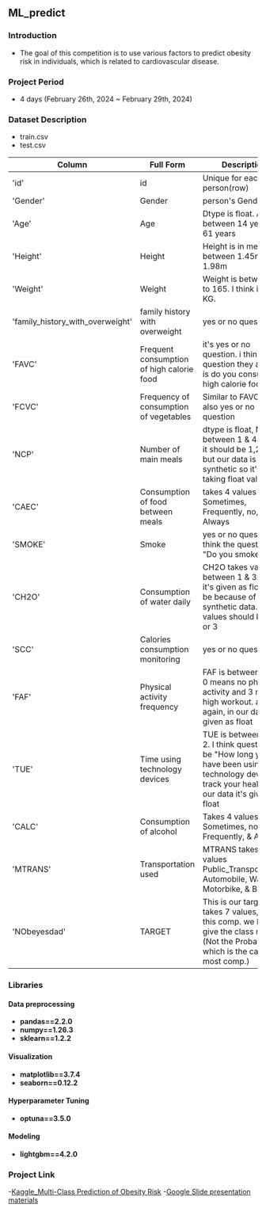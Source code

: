 ## ML_predict

### Introduction
- The goal of this competition is to use various factors to predict obesity risk in individuals, which is related to cardiovascular disease.

### Project Period
- 4 days (February 26th, 2024 ~ February 29th, 2024)

### Dataset Description
- train.csv
- test.csv

| Column    | Full Form |     Description |
|-----------|-----------|--------------------------|
| 'id'     | id     | Unique for each person(row)    |
| 'Gender' | Gender  |person's Gender   |
| 'Age'	| Age	| Dtype is float. Age is between 14 years to 61 years |
|'Height'	| Height	 | Height is in meter it's between 1.45m to 1.98m |
|'Weight' |	Weight	| Weight is between 39 to 165. I think it's in KG.|
|'family_history_with_overweight'	|family history with overweight	 | yes or no question |
|'FAVC'	| Frequent consumption of high calorie food	| it's yes or no question. i think question they asked is do you consume high calorie food |
|'FCVC' | Frequency of consumption of vegetables	| Similar to FAVC. this is also yes or no question|
|'NCP'	| Number of main meals	| dtype is float, NCP is between 1 & 4. I think it should be 1,2,3,4 but our data is synthetic so it's taking float values |
|'CAEC'	| Consumption of food between meals	| takes 4 values Sometimes, Frequently, no, & Always |
|'SMOKE' |	Smoke	| yes or no question. i think the question is "Do you smoke?" |
|'CH2O'|Consumption of water daily	|CH2O takes values between 1 & 3. again it's given as float may be because of synthetic data. it's values should be 1,2 or 3|
|'SCC'	|Calories consumption monitoring|	yes or no question|
|'FAF'	|Physical activity frequency	|FAF is between 0 to 3, 0 means no physical activity and 3 means high workout. and again, in our data it's given as float|
|'TUE'	|Time using technology devices	|TUE is between 0 to 2. I think question will be "How long you have been using technology devices to track your health." in our data it's given as float |
|'CALC'	| Consumption of alcohol	|Takes 4 values: Sometimes, no, Frequently, & Always |
|'MTRANS'|	Transportation used	| MTRANS takes 5 values Public_Transportation, Automobile, Walking, Motorbike, & Bike|
|'NObeyesdad'	|TARGET	|This is our target, takes 7 values, and in this comp. we have to give the class name (Not the Probability, which is the case in most comp.)|

### Libraries
#### Data preprocessing      
- **pandas==2.2.0**
- **numpy==1.26.3**
- **sklearn==1.2.2**
  
#### Visualization
- **matplotlib==3.7.4**
- **seaborn==0.12.2**

#### Hyperparameter Tuning
- **optuna==3.5.0**

#### Modeling
- **lightgbm==4.2.0**

### Project Link
-[Kaggle_Multi-Class Prediction of Obesity Risk](https://www.kaggle.com/competitions/playground-series-s4e2/overview)
-[Google Slide presentation materials](https://docs.google.com/presentation/d/14FPg5djDFekLzU2_5-K0jOxuOmyxgsthbFjQm9d0cpw/edit#slide=id.p)
